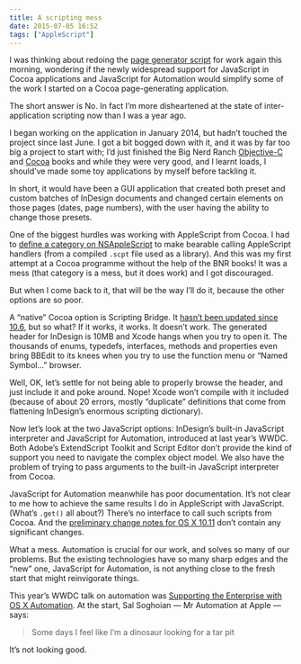 ```yaml
---
title: A scripting mess
date: 2015-07-05 16:52
tags: ["AppleScript"]
---
```


I was thinking about redoing the [page generator script][] for work again this morning, wondering if the newly widespread support for JavaScript in Cocoa applications and JavaScript for Automation would simplify some of the work I started on a Cocoa page-generating application.

[page generator script]: https://github.com/robjwells/feral-four/blob/Illadelph/core.applescript

The short answer is No. In fact I’m more disheartened at the state of inter-application scripting now than I was a year ago.

I began working on the application in January 2014, but hadn’t touched the project since last June. I got a bit bogged down with it, and it was by far too big a project to start with; I’d just finished the Big Nerd Ranch [Objective-C][bnr_objc] and [Cocoa][bnr_cocoa] books and while they were very good, and I learnt loads, I should’ve made some toy applications by myself before tackling it.

[bnr_objc]: https://www.bignerdranch.com/we-write/objective-c-programming/
[bnr_cocoa]: https://www.bignerdranch.com/we-write/cocoa-programming/

In short, it would have been a GUI application that created both preset and custom batches of InDesign documents and changed certain elements on those pages (dates, page numbers), with the user having the ability to change those presets.

One of the biggest hurdles was working with AppleScript from Cocoa. I had to [define a category on NSAppleScript][category] to make bearable calling AppleScript handlers (from a compiled `.scpt` file used as a library). And this was my first attempt at a Cocoa programme without the help of the BNR books! It was a mess (that category is a mess, but it does work) and I got discouraged.

[category]: https://gist.github.com/robjwells/9d1480e4b7a1a8312eca

But when I come back to it, that will be the way I’ll do it, because the other options are so poor.

A “native” Cocoa option is Scripting Bridge. It [hasn’t been updated since 10.6][sb_release_notes], but so what? If it works, it works. It doesn’t work. The generated header for InDesign is 10MB and Xcode hangs when you try to open it. The thousands of enums, typedefs, interfaces, methods and properties even bring BBEdit to its knees when you try to use the function menu or “Named Symbol…” browser.

[sb_release_notes]: https://developer.apple.com/library/mac/releasenotes/ScriptingAutomation/RN-ScriptingBridge/

Well, OK, let’s settle for not being able to properly browse the header, and just include it and poke around. Nope! Xcode won’t compile with it included (because of about 20 errors, mostly “duplicate” definitions that come from flattening InDesign’s enormous scripting dictionary).

Now let’s look at the two JavaScript options: InDesign’s built-in JavaScript interpreter and JavaScript for Automation, introduced at last year’s WWDC. Both Adobe’s ExtendScript Toolkit and Script Editor don’t provide the kind of support you need to navigate the complex object model. We also have the problem of trying to pass arguments to the built-in JavaScript interpreter from Cocoa.

JavaScript for Automation meanwhile has poor documentation. It’s not clear to me how to achieve the same results I do in AppleScript with JavaScript. (What’s `.get()` all about?) There’s no interface to call such scripts from Cocoa. And the [preliminary change notes for OS X 10.11][jxa_1011] don’t contain any significant changes.

[jxa_1011]: https://developer.apple.com/library/prerelease/mac/releasenotes/InterapplicationCommunication/RN-JavaScriptForAutomation/Articles/OSX10-11.html

What a mess. Automation is crucial for our work, and solves so many of our problems. But the existing technologies have so many sharp edges and the “new” one, JavaScript for Automation, is not anything close to the fresh start that might reinvigorate things.

This year’s WWDC talk on automation was [Supporting the Enterprise with OS X Automation][wwdc_2015]. At the start, Sal Soghoian — Mr Automation at Apple — says:

> Some days I feel like I’m a dinosaur looking for a tar pit

[wwdc_2015]: https://developer.apple.com/videos/wwdc/2015/?id=306

It’s not looking good.
